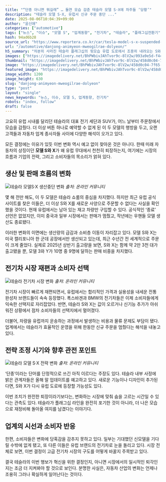 ```yaml
---
title: "“단종 아니면 뭐길래” … 돌연 모습 감춘 테슬라 모델 S·X에 차주들 ‘당황’"
description: "테슬라 모델 S·X, 유럽서 신규 주문 중단 ..."
date: 2025-08-06T10:04:39+09:00
author: "윤신애"
categories: ["automotive"]
tags: ["뉴스", "이슈", "모델 S", "업계동향", "전기차", "테슬라", "플래그십전환기", "중고차가치변동"]
hash: 94ad6b28
source_url: "https://www.reportera.co.kr/car/tesla-model-s-x-suspended-orders/"
url: "/automotive/danjong-animyeon-mweogilrae-dolyeon/"
h5_summary: "차분히 사라진 테슬라 플래그십의 뒷모습 유럽 도로에서 조용히 내려오는 S와 X 이야기"
images: ["https://imagedelivery.net/BhPWbivJAhTvor9c-8lV2w/093a9e5d-f4c0-4a99-3ec5-c4990a234000/public", "https://imagedelivery.net/BhPWbivJAhTvor9c-8lV2w/458d0c04-7f65-43cc-a5b6-1ec3899c1b00/public", "https://imagedelivery.net/BhPWbivJAhTvor9c-8lV2w/cfba7f9d-f880-470c-a3e9-7fa66c474100/public", "https://imagedelivery.net/BhPWbivJAhTvor9c-8lV2w/94a7b07d-9a82-4724-b8e4-523b0f4e2a00/public"]
thumbnail: "https://imagedelivery.net/BhPWbivJAhTvor9c-8lV2w/458d0c04-7f65-43cc-a5b6-1ec3899c1b00/public"
image: "https://imagedelivery.net/BhPWbivJAhTvor9c-8lV2w/458d0c04-7f65-43cc-a5b6-1ec3899c1b00/public"
featured_image: "https://imagedelivery.net/BhPWbivJAhTvor9c-8lV2w/458d0c04-7f65-43cc-a5b6-1ec3899c1b00/public"
image_width: 1200
image_height: 630
slug: "danjong-animyeon-mweogilrae-dolyeon"
type: "post"
layout: "single"
news_keywords: "뉴스, 이슈, 모델 S, 업계동향, 전기차"
robots: "index, follow"
draft: false
---
```


고요히 유럽 시내를 달리던 테슬라의 대표 전기 세단과 SUV가, 어느 날부터 주문창에서 모습을 감췄다. 더 이상 버튼 하나로 예약할 수 없게 된 이 두 모델의 행방을 두고, 오랜 고객들과 자동차 업계 종사자들 사이에 다양한 해석이 오가고 있다.

모든 결정에는 이유가 있듯 이번 변화 역시 예고 없이 찾아온 것은 아니다. 한때 미래 자동차의 상징이던 **모델 S와 X**가 왜 유럽 무대에서 천천히 퇴장하는지, 여기에는 시장의 흐름과 기업의 전략, 그리고 소비자들의 목소리가 얽혀 있다.

## 생산 및 판매 흐름의 변화

![테슬라 모델S·X 생산중단 변화](https://imagedelivery.net/BhPWbivJAhTvor9c-8lV2w/94a7b07d-9a82-4724-b8e4-523b0f4e2a00/public)
*출처: 온라인 커뮤니티*


몇 해 전만 해도, 이 두 모델은 테슬라 쇼룸의 중심을 차지했다. 하지만 최근 유럽 공식 사이트를 찾은 이들은, 더 이상 S와 X를 새로운 사양으로 주문할 수 없다는 사실을 확인했을 것이다. 현재 유럽에서는 남아 있는 재고 차량만 구입할 수 있다. 공식적인 ‘종료’ 선언은 없었지만, 이미 중국과 일부 시장에서는 판매가 멈췄고, 작년에는 우핸들 모델 생산도 종료됐다.

이러한 변화의 이면에는 생산량의 급감과 소비층 이동이 자리잡고 있다. 모델 S와 X는 미국 캘리포니아 한 군데 공장에서만 생산되고 있는데, 최근 수년간 전 세계적으로 주문이 크게 줄었다. 실제로 2025년 상반기 출고량을 보면, S와 X는 함께 약 2만 3천 대가 출고됐을 뿐, 모델 3와 Y가 10명 중 9명에 달하는 판매 비중을 차지했다.

## 전기차 시장 재편과 소비자 선택

![테슬라 전기차 시장 변화](https://imagedelivery.net/BhPWbivJAhTvor9c-8lV2w/cfba7f9d-f880-470c-a3e9-7fa66c474100/public)
*출처: 온라인 커뮤니티*


전기차 시장이 빠르게 재편되면서, 유럽에서는 합리적인 가격과 실용성을 내세운 전통 완성차 브랜드들이 속속 등장했다. 폭스바겐과 BMW의 전기차들은 이제 소비자들에게 익숙한 선택지로 자리잡았다. 반면, 테슬라 S와 X는 값이 오르거나 신기능 추가가 아쉬워진 상황에서 점차 소비자들의 선택지에서 멀어졌다.

더불어, 차량을 유럽까지 운송하는 과정에서 발생하는 비용과 물류 문제도 부담이 됐다. 업계에서는 테슬라가 효율적인 운영을 위해 한동안 신규 주문을 멈췄다는 해석을 내놓고 있다.

## 전략 조정 시기와 향후 관전 포인트

![테슬라 모델 S·X 전략 변화](https://imagedelivery.net/BhPWbivJAhTvor9c-8lV2w/093a9e5d-f4c0-4a99-3ec5-c4990a234000/public)
*출처: 온라인 커뮤니티*


‘단종’이라는 단어를 단정적으로 쓰긴 아직 이르다는 주장도 있다. 테슬라 내부 사정에 밝은 관계자들은 올해 말 업데이트를 예고하고 있다. 새로운 기능이나 디자인이 추가된다면, S와 X가 다시 유럽 도로에 등장할 가능성도 있다.

이번 조치가 완전한 퇴장이라기보다는, 변화하는 시장에 맞춰 숨을 고르는 시간일 수 있다는 관측도 있다. 테슬라가 플래그십 라인을 완전히 포기한 것이 아니라, 더 나은 모습으로 재정비해 돌아올 여지를 남겼다는 이야기다.

## 업계의 시선과 소비자 반응

한편, 소비자들은 변화에 당혹감을 감추지 못하고 있다. 일부는 기대했던 신모델을 기다릴 수밖에 없게 됐고, 또 다른 이들은 유럽 브랜드의 전기차로 눈을 돌리고 있다. 시장 전체로 보면, 이번 결정이 고급 전기차 시장의 구도를 어떻게 바꿀지 주목받고 있다.

결국 테슬라의 이번 행보가 혁신을 위한 결정인지, 아니면 시장에서의 일시적인 퇴각인지는 조금 더 지켜봐야 할 것으로 보인다. 분명한 사실은, 자동차 산업의 변화는 언제나 조용히 그러나 확실하게 일어난다는 것이다.
